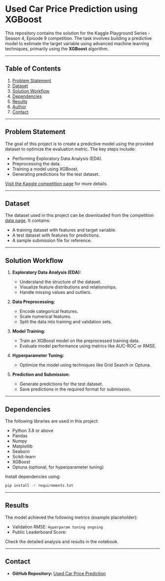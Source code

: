 
# Used Car Price Prediction using XGBoost

This repository contains the solution for the Kaggle Playground Series - Season 4, Episode 9 competition. The task involves building a predictive model to estimate the target variable using advanced machine learning techniques, primarily using the **XGBoost** algorithm.

---

## **Table of Contents**
1. [Problem Statement](#problem-statement)
2. [Dataset](#dataset)
3. [Solution Workflow](#solution-workflow)
4. [Dependencies](#dependencies)
5. [Results](#results)
6. [Author](#author)
7. [Contact](#contact)

---

## **Problem Statement**
The goal of this project is to create a predictive model using the provided dataset to optimize the evaluation metric. The key steps include:
- Performing Exploratory Data Analysis (EDA).
- Preprocessing the data.
- Training a model using XGBoost.
- Generating predictions for the test dataset.

[Visit the Kaggle competition page](https://www.kaggle.com/competitions/playground-series-s4e9/overview) for more details.

---

## **Dataset**
The dataset used in this project can be downloaded from the competition [data page](https://www.kaggle.com/competitions/playground-series-s4e9/data). It contains:
- A training dataset with features and target variable.
- A test dataset with features for predictions.
- A sample submission file for reference.

---

## **Solution Workflow**
1. **Exploratory Data Analysis (EDA):**
   - Understand the structure of the dataset.
   - Visualize feature distributions and relationships.
   - Handle missing values and outliers.

2. **Data Preprocessing:**
   - Encode categorical features.
   - Scale numerical features.
   - Split the data into training and validation sets.

3. **Model Training:**
   - Train an XGBoost model on the preprocessed training data.
   - Evaluate model performance using metrics like AUC-ROC or RMSE.

4. **Hyperparameter Tuning:**
   - Optimize the model using techniques like Grid Search or Optuna.

5. **Prediction and Submission:**
   - Generate predictions for the test dataset.
   - Save predictions in the required format for submission.

---

## **Dependencies**
The following libraries are used in this project:
- Python 3.8 or above
- Pandas
- Numpy
- Matplotlib
- Seaborn
- Scikit-learn
- XGBoost
- Optuna (optional, for hyperparameter tuning)

Install dependencies using:
```bash
pip install -r requirements.txt
```

---

## **Results**
The model achieved the following metrics (example placeholder):

- Validation RMSE: `Hyperparam tuning ongoing`
- Public Leaderboard Score: 

Check the detailed analysis and results in the notebook.


---

## **Contact**
- **GitHub Repository:** [Used Car Price Prediction](https://github.com/Poulami-Nandi/UsedCarPrice_XGB)
